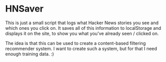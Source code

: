 # HNSaver

This is just a small script that logs what Hacker News stories you see and which
ones you click on. It saves all of this information to localStorage and displays
it on the site, to show you what you've already seen / clicked on.

The idea is that this can be used to create a content-based filtering
recommender system. I want to create such a system, but for that I need enough
training data. :)
